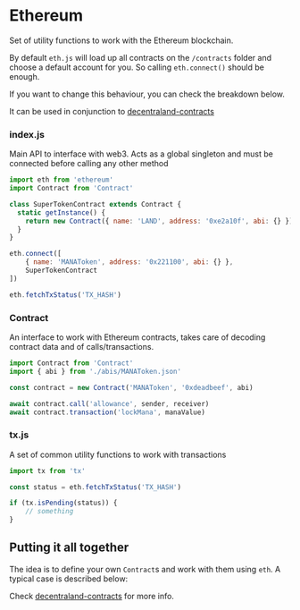 
# Ethereum

Set of utility functions to work with the Ethereum blockchain.

By default `eth.js` will load up all contracts on the `/contracts` folder and choose a default account for you. So calling `eth.connect()` should be enough.

If you want to change this behaviour, you can check the breakdown below.

It can be used in conjunction to [decentraland-contracts](https://github.com/decentraland/contracts)

### index.js

Main API to interface with web3. Acts as a global singleton and must be connected before calling any other method

```javascript
import eth from 'ethereum'
import Contract from 'Contract'

class SuperTokenContract extends Contract {
  static getInstance() {
    return new Contract({ name: 'LAND', address: '0xe2a10f', abi: {} })
  }
}

eth.connect([
    { name: 'MANAToken', address: '0x221100', abi: {} },
    SuperTokenContract
])

eth.fetchTxStatus('TX_HASH')
```

### Contract

An interface to work with Ethereum contracts, takes care of decoding contract data and of calls/transactions.

```javascript
import Contract from 'Contract'
import { abi } from './abis/MANAToken.json'

const contract = new Contract('MANAToken', '0xdeadbeef', abi)

await contract.call('allowance', sender, receiver)
await contract.transaction('lockMana', manaValue)
```


### tx.js

A set of common utility functions to work with transactions

```javascript
import tx from 'tx'

const status = eth.fetchTxStatus('TX_HASH')

if (tx.isPending(status)) {
    // something
}
```

## Putting it all together

The idea is to define your own `Contract`s and work with them using `eth`. A typical case is described below:

Check [decentraland-contracts](https://github.com/decentraland/contracts) for more info.
